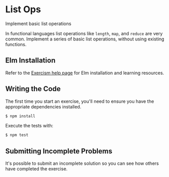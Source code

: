 # List Ops

Implement basic list operations

In functional languages list operations like `length`, `map`, and
`reduce` are very common. Implement a series of basic list operations,
without using existing functions.

## Elm Installation

Refer to the [Exercism help page](http://exercism.io/languages/elm) for Elm
installation and learning resources.

## Writing the Code

The first time you start an exercise, you'll need to ensure you have the
appropriate dependencies installed.

```bash
$ npm install
```

Execute the tests with:

```bash
$ npm test
```



## Submitting Incomplete Problems
It's possible to submit an incomplete solution so you can see how others have completed the exercise.

